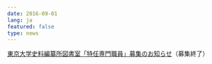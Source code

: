 ```yaml
---
date: 2016-09-01
lang: ja
featured: false
type: news
---
```

<a href="/news/2016/20160901tosyo.pdf">東京大学史料編纂所図書室「特任専門職員」募集のお知らせ</a>（募集終了）
